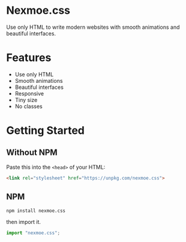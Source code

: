 # Nexmoe.css

Use only HTML to write modern websites with smooth animations and beautiful interfaces.

# Features

- Use only HTML
- Smooth animations
- Beautiful interfaces
- Responsive
- Tiny size
- No classes

# Getting Started

## Without NPM

Paste this into the `<head>` of your HTML:

```html
<link rel="stylesheet" href="https://unpkg.com/nexmoe.css">
```

## NPM

```sh
npm install nexmoe.css
```

then import it.

```js
import "nexmoe.css";
```
